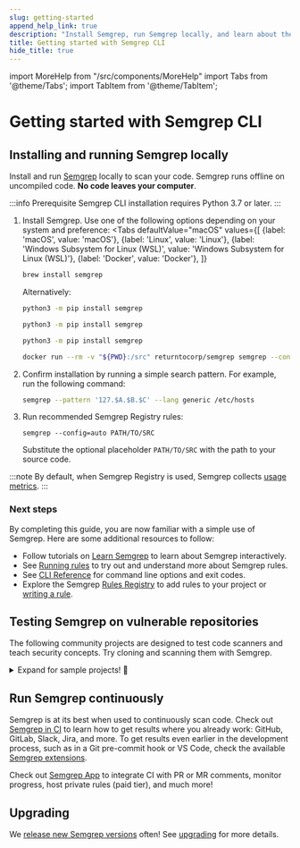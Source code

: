 ```yaml
---
slug: getting-started
append_help_link: true
description: "Install Semgrep, run Semgrep locally, and learn about the benefits of running Semgrep in CI (continuous integration)."
title: Getting started with Semgrep CLI
hide_title: true
---
```


import MoreHelp from "/src/components/MoreHelp"
import Tabs from '@theme/Tabs';
import TabItem from '@theme/TabItem';

# Getting started with Semgrep CLI

## Installing and running Semgrep locally

Install and run [Semgrep](https://github.com/returntocorp/semgrep/) locally to scan your code. Semgrep runs offline on uncompiled code. **No code leaves your computer**.

:::info Prerequisite
Semgrep CLI installation requires Python 3.7 or later.
:::

1. Install Semgrep. Use one of the following options depending on your system and preference:
    <Tabs
        defaultValue="macOS"
        values={[
        {label: 'macOS', value: 'macOS'},
        {label: 'Linux', value: 'Linux'},
        {label: 'Windows Subsystem for Linux (WSL)', value: 'Windows Subsystem for Linux (WSL)'},
        {label: 'Docker', value: 'Docker'},
        ]}
    >

    <TabItem value='macOS'>

    ```bash
    brew install semgrep
    ```

    Alternatively:

    ```bash
    python3 -m pip install semgrep
    ```

    </TabItem>

    <TabItem value='Linux'>

    ```bash
    python3 -m pip install semgrep
    ```

    </TabItem>

    <TabItem value='Windows Subsystem for Linux (WSL)'>

    ```bash
    python3 -m pip install semgrep
    ```

    </TabItem>

    <TabItem value='Docker'>

    ```bash
    docker run --rm -v "${PWD}:/src" returntocorp/semgrep semgrep --config=auto
    ```

    </TabItem>

    </Tabs>


2. Confirm installation by running a simple search pattern. For example, run the following command:
    ```sh
    semgrep --pattern '127.$A.$B.$C' --lang generic /etc/hosts
    ```
3. Run recommended Semgrep Registry rules:
    <pre class="language-bash"><code>semgrep --config=auto <span className="placeholder">PATH/TO/SRC</span></code></pre>
    Substitute the optional placeholder <code><span className="placeholder">PATH/TO/SRC</span></code> with the path to your source code.

:::note
By default, when Semgrep Registry is used, Semgrep collects [usage metrics](./metrics.md).
:::

### Next steps

By completing this guide, you are now familiar with a simple use of Semgrep. Here are some additional resources to follow:

- Follow tutorials on [Learn Semgrep](https://semgrep.dev/learn/) to learn about Semgrep interactively.
- See [Running rules](./running-rules.md) to try out and understand more about Semgrep rules.
- See [CLI Reference](./cli-reference.md) for command line options and exit codes.
- Explore the Semgrep [Rules Registry](https://semgrep.dev/explore) to add rules to your project or [writing a rule](./writing-rules/overview.md).

## Testing Semgrep on vulnerable repositories

The following community projects are designed to test code scanners and teach security concepts. Try cloning and scanning them with Semgrep.

<details><summary>Expand for sample projects! 🎉</summary>
<p>

```sh
# juice-shop, a vulnerable Node.js + Express app:
git clone https://github.com/bkimminich/juice-shop
cd juice-shop
semgrep --config=auto

# Or if you don't have Semgrep installed, replace the semgrep command with:
docker run --rm -v "$(pwd)/juice-shop:/src" returntocorp/semgrep semgrep --config p/security-audit /src

# Try railsgoat, a vulnerable Ruby on Rails app:
git clone https://github.com/OWASP/railsgoat
cd railsgoat
semgrep --config=auto

# govwa, a vulnerable Go app:
git clone https://github.com/0c34/govwa
cd govwa
semgrep --config=auto 

# Vulnerable-Flask-App, vulnerable Python + Flask:
git clone https://github.com/we45/Vulnerable-Flask-App
cd Vulnerable-Flask-App
semgrep --config=auto 

# WebGoat, a vulnerable Java + Spring app:
git clone https://github.com/WebGoat/WebGoat
cd WebGoat
semgrep --config=auto 
```

</p>
</details>

## Run Semgrep continuously

Semgrep is at its best when used to continuously scan code. Check out [Semgrep in CI](semgrep-ci/overview.md/) to learn how to get results where you already work: GitHub, GitLab, Slack, Jira, and more. To get results even earlier in the development process, such as in a Git pre-commit hook or VS Code, check the available [Semgrep extensions](./extensions.md).

Check out [Semgrep App](https://semgrep.dev/manage) to integrate CI with PR or MR comments, monitor progress, host private rules (paid tier), and much more! 

## Upgrading

We [release new Semgrep versions](https://github.com/returntocorp/semgrep/releases) often! See [upgrading](./upgrading.md) for more details.

<MoreHelp />
